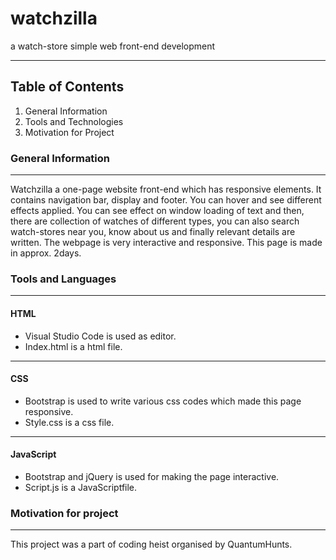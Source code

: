 # watchzilla
a watch-store simple web front-end development
 ***
 
## Table of Contents
1. General Information
2. Tools and Technologies
3. Motivation for Project

### General Information
---
Watchzilla a one-page website front-end which has responsive elements. It contains navigation bar, display and footer. You can hover and see different effects applied. You can see effect on window loading of text and then, there are collection of watches of different types, you can also search watch-stores near you, know about us and finally relevant details are written.
The webpage is very interactive and responsive. This page is made in approx. 2days. 

### Tools and Languages
---
#### HTML
* Visual Studio Code is used as editor.
* Index.html is a html file.
---
#### CSS
* Bootstrap is used to write various css codes which made this page responsive.
* Style.css is a css file.
---
#### JavaScript
* Bootstrap and jQuery is used for making the page interactive.
* Script.js is a JavaScriptfile.

### Motivation for project
---
 This project was a part of coding heist organised by QuantumHunts. 
